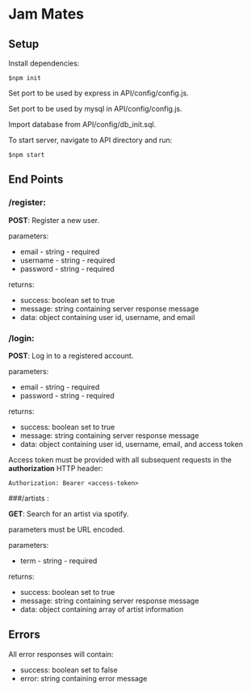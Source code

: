 # Jam Mates

## Setup

Install dependencies:
```
$npm init
```

Set port to be used by express in API/config/config.js.

Set port to be used by mysql in API/config/config.js.

Import database from API/config/db_init.sql.

To start server, navigate to API directory and run:

```
$npm start
```

## End Points

### /register: 

**POST**: Register a new user.

parameters: 
* email - string - required
* username - string - required
* password - string - required

returns:
* success: boolean set to true
* message: string containing server response message
* data: object containing user id, username, and email

### /login: 

**POST**: Log in to a registered account.

parameters: 
* email - string - required
* password - string - required

returns:
* success: boolean set to true
* message: string containing server response message
* data: object containing user id, username, email, and access token

Access token must be provided with all subsequent requests in the **authorization** HTTP header:

```
Authorization: Bearer <access-token>
```

###/artists : 

**GET**: Search for an artist via spotify.

parameters must be URL encoded.

parameters: 
* term - string - required

returns:
* success: boolean set to true
* message: string containing server response message
* data: object containing array of artist information

## Errors

All error responses will contain: 

* success: boolean set to false
* error: string containing error message


